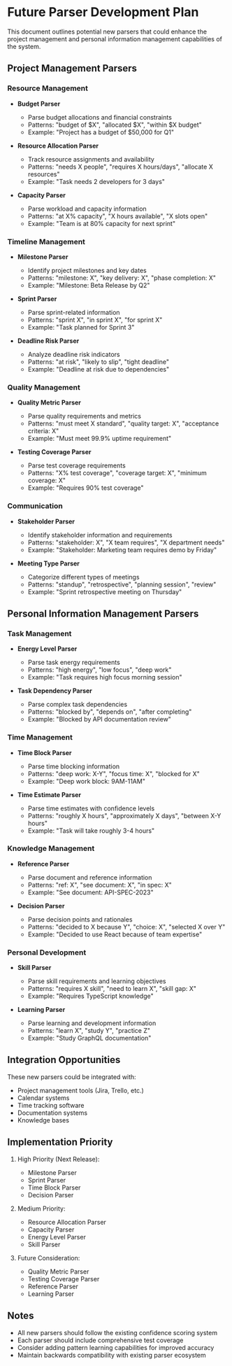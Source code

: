 # Future Parser Development Plan

This document outlines potential new parsers that could enhance the project management and personal information management capabilities of the system.

## Project Management Parsers

### Resource Management

- **Budget Parser**
  - Parse budget allocations and financial constraints
  - Patterns: "budget of $X", "allocated $X", "within $X budget"
  - Example: "Project has a budget of $50,000 for Q1"

- **Resource Allocation Parser**
  - Track resource assignments and availability
  - Patterns: "needs X people", "requires X hours/days", "allocate X resources"
  - Example: "Task needs 2 developers for 3 days"

- **Capacity Parser**
  - Parse workload and capacity information
  - Patterns: "at X% capacity", "X hours available", "X slots open"
  - Example: "Team is at 80% capacity for next sprint"

### Timeline Management

- **Milestone Parser**
  - Identify project milestones and key dates
  - Patterns: "milestone: X", "key delivery: X", "phase completion: X"
  - Example: "Milestone: Beta Release by Q2"

- **Sprint Parser**
  - Parse sprint-related information
  - Patterns: "sprint X", "in sprint X", "for sprint X"
  - Example: "Task planned for Sprint 3"

- **Deadline Risk Parser**
  - Analyze deadline risk indicators
  - Patterns: "at risk", "likely to slip", "tight deadline"
  - Example: "Deadline at risk due to dependencies"

### Quality Management

- **Quality Metric Parser**
  - Parse quality requirements and metrics
  - Patterns: "must meet X standard", "quality target: X", "acceptance criteria: X"
  - Example: "Must meet 99.9% uptime requirement"

- **Testing Coverage Parser**
  - Parse test coverage requirements
  - Patterns: "X% test coverage", "coverage target: X", "minimum coverage: X"
  - Example: "Requires 90% test coverage"

### Communication

- **Stakeholder Parser**
  - Identify stakeholder information and requirements
  - Patterns: "stakeholder: X", "X team requires", "X department needs"
  - Example: "Stakeholder: Marketing team requires demo by Friday"

- **Meeting Type Parser**
  - Categorize different types of meetings
  - Patterns: "standup", "retrospective", "planning session", "review"
  - Example: "Sprint retrospective meeting on Thursday"

## Personal Information Management Parsers

### Task Management

- **Energy Level Parser**
  - Parse task energy requirements
  - Patterns: "high energy", "low focus", "deep work"
  - Example: "Task requires high focus morning session"

- **Task Dependency Parser**
  - Parse complex task dependencies
  - Patterns: "blocked by", "depends on", "after completing"
  - Example: "Blocked by API documentation review"

### Time Management

- **Time Block Parser**
  - Parse time blocking information
  - Patterns: "deep work: X-Y", "focus time: X", "blocked for X"
  - Example: "Deep work block: 9AM-11AM"

- **Time Estimate Parser**
  - Parse time estimates with confidence levels
  - Patterns: "roughly X hours", "approximately X days", "between X-Y hours"
  - Example: "Task will take roughly 3-4 hours"

### Knowledge Management

- **Reference Parser**
  - Parse document and reference information
  - Patterns: "ref: X", "see document: X", "in spec: X"
  - Example: "See document: API-SPEC-2023"

- **Decision Parser**
  - Parse decision points and rationales
  - Patterns: "decided to X because Y", "choice: X", "selected X over Y"
  - Example: "Decided to use React because of team expertise"

### Personal Development

- **Skill Parser**
  - Parse skill requirements and learning objectives
  - Patterns: "requires X skill", "need to learn X", "skill gap: X"
  - Example: "Requires TypeScript knowledge"

- **Learning Parser**
  - Parse learning and development information
  - Patterns: "learn X", "study Y", "practice Z"
  - Example: "Study GraphQL documentation"

## Integration Opportunities

These new parsers could be integrated with:

- Project management tools (Jira, Trello, etc.)
- Calendar systems
- Time tracking software
- Documentation systems
- Knowledge bases

## Implementation Priority

1. High Priority (Next Release):
   - Milestone Parser
   - Sprint Parser
   - Time Block Parser
   - Decision Parser

2. Medium Priority:
   - Resource Allocation Parser
   - Capacity Parser
   - Energy Level Parser
   - Skill Parser

3. Future Consideration:
   - Quality Metric Parser
   - Testing Coverage Parser
   - Reference Parser
   - Learning Parser

## Notes

- All new parsers should follow the existing confidence scoring system
- Each parser should include comprehensive test coverage
- Consider adding pattern learning capabilities for improved accuracy
- Maintain backwards compatibility with existing parser ecosystem
